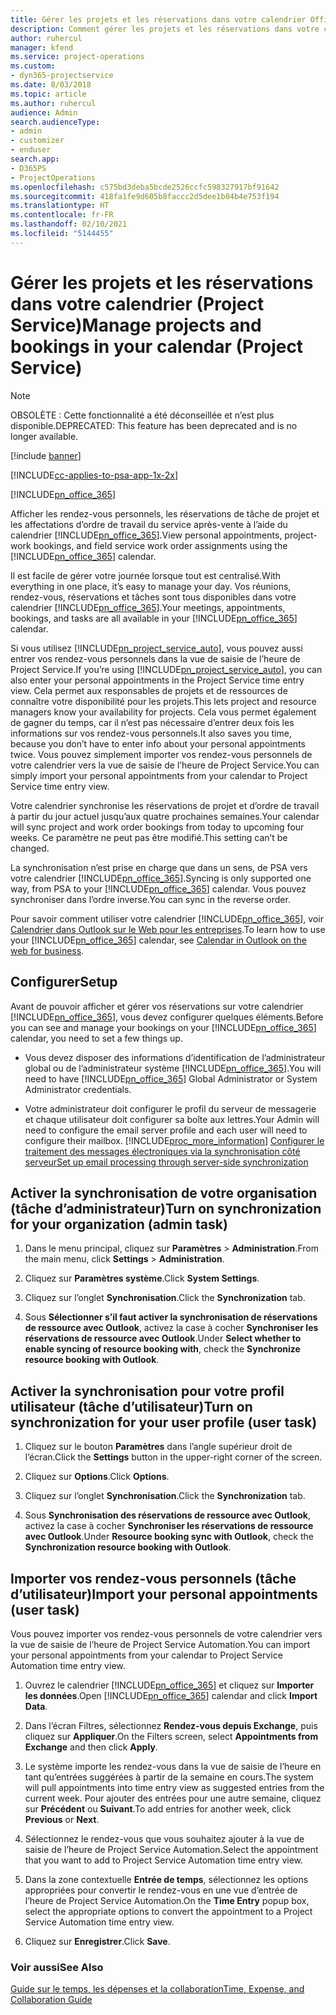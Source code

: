 ```yaml
---
title: Gérer les projets et les réservations dans votre calendrier Office 365
description: Comment gérer les projets et les réservations dans votre calendrier Office 365
author: ruhercul
manager: kfend
ms.service: project-operations
ms.custom:
- dyn365-projectservice
ms.date: 8/03/2018
ms.topic: article
ms.author: ruhercul
audience: Admin
search.audienceType:
- admin
- customizer
- enduser
search.app:
- D365PS
- ProjectOperations
ms.openlocfilehash: c575bd3deba5bcde2526ccfc598327917bf91642
ms.sourcegitcommit: 418fa1fe9d605b8faccc2d5dee1b04b4e753f194
ms.translationtype: HT
ms.contentlocale: fr-FR
ms.lasthandoff: 02/10/2021
ms.locfileid: "5144455"
---
```

# <a name="manage-projects-and-bookings-in-your-calendar-project-service"></a><span data-ttu-id="eca21-103">Gérer les projets et les réservations dans votre calendrier (Project Service)</span><span class="sxs-lookup"><span data-stu-id="eca21-103">Manage projects and bookings in your calendar (Project Service)</span></span>

> [!Note]
> <span data-ttu-id="eca21-104">OBSOLÈTE : Cette fonctionnalité a été déconseillée et n’est plus disponible.</span><span class="sxs-lookup"><span data-stu-id="eca21-104">DEPRECATED: This feature has been deprecated and is no longer available.</span></span>

[!include [banner](../includes/psa-now-project-operations.md)]

[!INCLUDE[cc-applies-to-psa-app-1x-2x](../includes/cc-applies-to-psa-app-1x-2x.md)]

[!INCLUDE[pn_office_365](../includes/pn-office-365.md)] 

<span data-ttu-id="eca21-105">Afficher les rendez-vous personnels, les réservations de tâche de projet et les affectations d’ordre de travail du service après-vente à l’aide du calendrier [!INCLUDE[pn_office_365](../includes/pn-office-365.md)].</span><span class="sxs-lookup"><span data-stu-id="eca21-105">View personal appointments, project-work bookings, and field service work order assignments using the [!INCLUDE[pn_office_365](../includes/pn-office-365.md)] calendar.</span></span>  
  
 <span data-ttu-id="eca21-106">Il est facile de gérer votre journée lorsque tout est centralisé.</span><span class="sxs-lookup"><span data-stu-id="eca21-106">With everything in one place, it’s easy to manage your day.</span></span> <span data-ttu-id="eca21-107">Vos réunions, rendez-vous, réservations et tâches sont tous disponibles dans votre calendrier [!INCLUDE[pn_office_365](../includes/pn-office-365.md)].</span><span class="sxs-lookup"><span data-stu-id="eca21-107">Your meetings, appointments, bookings, and tasks are all available in your [!INCLUDE[pn_office_365](../includes/pn-office-365.md)] calendar.</span></span>  
  
 <span data-ttu-id="eca21-108">Si vous utilisez [!INCLUDE[pn_project_service_auto](../includes/pn-project-service-auto.md)], vous pouvez aussi entrer vos rendez-vous personnels dans la vue de saisie de l’heure de Project Service.</span><span class="sxs-lookup"><span data-stu-id="eca21-108">If you’re using [!INCLUDE[pn_project_service_auto](../includes/pn-project-service-auto.md)], you can also enter your personal appointments in the Project Service time entry view.</span></span> <span data-ttu-id="eca21-109">Cela permet aux responsables de projets et de ressources de connaître votre disponibilité pour les projets.</span><span class="sxs-lookup"><span data-stu-id="eca21-109">This lets project and resource managers know your availability for projects.</span></span> <span data-ttu-id="eca21-110">Cela vous permet également de gagner du temps, car il n’est pas nécessaire d’entrer deux fois les informations sur vos rendez-vous personnels.</span><span class="sxs-lookup"><span data-stu-id="eca21-110">It also saves you time, because you don’t have to enter info about your personal appointments twice.</span></span> <span data-ttu-id="eca21-111">Vous pouvez simplement importer vos rendez-vous personnels de votre calendrier vers la vue de saisie de l’heure de Project Service.</span><span class="sxs-lookup"><span data-stu-id="eca21-111">You can simply import your personal appointments from your calendar to Project Service time entry view.</span></span>  
  
 <span data-ttu-id="eca21-112">Votre calendrier synchronise les réservations de projet et d’ordre de travail à partir du jour actuel jusqu’aux quatre prochaines semaines.</span><span class="sxs-lookup"><span data-stu-id="eca21-112">Your calendar will sync project and work order bookings from today to upcoming four weeks.</span></span> <span data-ttu-id="eca21-113">Ce paramètre ne peut pas être modifié.</span><span class="sxs-lookup"><span data-stu-id="eca21-113">This setting can’t be changed.</span></span>  
  
 <span data-ttu-id="eca21-114">La synchronisation n’est prise en charge que dans un sens, de PSA vers votre calendrier [!INCLUDE[pn_office_365](../includes/pn-office-365.md)].</span><span class="sxs-lookup"><span data-stu-id="eca21-114">Syncing is only supported one way, from PSA to your [!INCLUDE[pn_office_365](../includes/pn-office-365.md)] calendar.</span></span> <span data-ttu-id="eca21-115">Vous pouvez synchroniser dans l’ordre inverse.</span><span class="sxs-lookup"><span data-stu-id="eca21-115">You can sync in the reverse order.</span></span> 
  
 <span data-ttu-id="eca21-116">Pour savoir comment utiliser votre calendrier [!INCLUDE[pn_office_365](../includes/pn-office-365.md)], voir [Calendrier dans Outlook sur le Web pour les entreprises](https://support.office.com/article/Calendar-in-Outlook-on-the-web-for-business-5219c457-d1fe-4c2f-9032-1a816b88e936).</span><span class="sxs-lookup"><span data-stu-id="eca21-116">To learn how to use your [!INCLUDE[pn_office_365](../includes/pn-office-365.md)] calendar, see [Calendar in Outlook on the web for business](https://support.office.com/article/Calendar-in-Outlook-on-the-web-for-business-5219c457-d1fe-4c2f-9032-1a816b88e936).</span></span>  
  
## <a name="setup"></a><span data-ttu-id="eca21-117">Configurer</span><span class="sxs-lookup"><span data-stu-id="eca21-117">Setup</span></span>  
 <span data-ttu-id="eca21-118">Avant de pouvoir afficher et gérer vos réservations sur votre calendrier [!INCLUDE[pn_office_365](../includes/pn-office-365.md)], vous devez configurer quelques éléments.</span><span class="sxs-lookup"><span data-stu-id="eca21-118">Before you can see and manage your bookings on your [!INCLUDE[pn_office_365](../includes/pn-office-365.md)] calendar, you need to set a few things up.</span></span>  
  
- <span data-ttu-id="eca21-119">Vous devez disposer des informations d’identification de l’administrateur global ou de l’administrateur système [!INCLUDE[pn_office_365](../includes/pn-office-365.md)].</span><span class="sxs-lookup"><span data-stu-id="eca21-119">You will need to have [!INCLUDE[pn_office_365](../includes/pn-office-365.md)] Global Administrator or System Administrator credentials.</span></span>  
  
- <span data-ttu-id="eca21-120">Votre administrateur doit configurer le profil du serveur de messagerie et chaque utilisateur doit configurer sa boîte aux lettres.</span><span class="sxs-lookup"><span data-stu-id="eca21-120">Your Admin will need to configure the email server profile and each user will need to configure their mailbox.</span></span> [!INCLUDE[proc_more_information](../includes/proc-more-information.md)] <span data-ttu-id="eca21-121">[Configurer le traitement des messages électroniques via la synchronisation côté serveur](https://docs.microsoft.com/dynamics365/customerengagement/on-premises/admin/set-up-server-side-synchronization-of-email-appointments-contacts-and-tasks)</span><span class="sxs-lookup"><span data-stu-id="eca21-121">[Set up email processing through server-side synchronization](https://docs.microsoft.com/dynamics365/customerengagement/on-premises/admin/set-up-server-side-synchronization-of-email-appointments-contacts-and-tasks)</span></span>  
  
## <a name="turn-on-synchronization-for-your-organization-admin-task"></a><span data-ttu-id="eca21-122">Activer la synchronisation de votre organisation (tâche d’administrateur)</span><span class="sxs-lookup"><span data-stu-id="eca21-122">Turn on synchronization for your organization (admin task)</span></span>  
  
1.  <span data-ttu-id="eca21-123">Dans le menu principal, cliquez sur **Paramètres** > **Administration**.</span><span class="sxs-lookup"><span data-stu-id="eca21-123">From the main menu, click **Settings** > **Administration**.</span></span>  
  
2.  <span data-ttu-id="eca21-124">Cliquez sur **Paramètres système**.</span><span class="sxs-lookup"><span data-stu-id="eca21-124">Click **System Settings**.</span></span>  
  
3.  <span data-ttu-id="eca21-125">Cliquez sur l’onglet **Synchronisation**.</span><span class="sxs-lookup"><span data-stu-id="eca21-125">Click the **Synchronization** tab.</span></span>  
  
4.  <span data-ttu-id="eca21-126">Sous **Sélectionner s’il faut activer la synchronisation de réservations de ressource avec Outlook**, activez la case à cocher **Synchroniser les réservations de ressource avec Outlook**.</span><span class="sxs-lookup"><span data-stu-id="eca21-126">Under **Select whether to enable syncing of resource booking with**, check the **Synchronize resource booking with Outlook**.</span></span>  
  
## <a name="turn-on-synchronization-for-your-user-profile-user-task"></a><span data-ttu-id="eca21-127">Activer la synchronisation pour votre profil utilisateur (tâche d’utilisateur)</span><span class="sxs-lookup"><span data-stu-id="eca21-127">Turn on synchronization for your user profile (user task)</span></span>  
  
1.  <span data-ttu-id="eca21-128">Cliquez sur le bouton **Paramètres** dans l’angle supérieur droit de l’écran.</span><span class="sxs-lookup"><span data-stu-id="eca21-128">Click the **Settings** button in the upper-right corner of the screen.</span></span>  
  
2.  <span data-ttu-id="eca21-129">Cliquez sur **Options**.</span><span class="sxs-lookup"><span data-stu-id="eca21-129">Click **Options**.</span></span>  
  
3.  <span data-ttu-id="eca21-130">Cliquez sur l’onglet **Synchronisation**.</span><span class="sxs-lookup"><span data-stu-id="eca21-130">Click the **Synchronization** tab.</span></span>  
  
4.  <span data-ttu-id="eca21-131">Sous **Synchronisation des réservations de ressource avec Outlook**, activez la case à cocher **Synchroniser les réservations de ressource avec Outlook**.</span><span class="sxs-lookup"><span data-stu-id="eca21-131">Under **Resource booking sync with Outlook**, check the **Synchronization resource booking with Outlook**.</span></span>  
  
## <a name="import-your-personal-appointments-user-task"></a><span data-ttu-id="eca21-132">Importer vos rendez-vous personnels (tâche d’utilisateur)</span><span class="sxs-lookup"><span data-stu-id="eca21-132">Import your personal appointments (user task)</span></span>  
 <span data-ttu-id="eca21-133">Vous pouvez importer vos rendez-vous personnels de votre calendrier vers la vue de saisie de l’heure de Project Service Automation.</span><span class="sxs-lookup"><span data-stu-id="eca21-133">You can import your personal appointments from your calendar to Project Service Automation time entry view.</span></span>  
  
1. <span data-ttu-id="eca21-134">Ouvrez le calendrier [!INCLUDE[pn_office_365](../includes/pn-office-365.md)] et cliquez sur **Importer les données**.</span><span class="sxs-lookup"><span data-stu-id="eca21-134">Open [!INCLUDE[pn_office_365](../includes/pn-office-365.md)] calendar and click **Import Data**.</span></span>  
  
2. <span data-ttu-id="eca21-135">Dans l’écran Filtres, sélectionnez **Rendez-vous depuis Exchange**, puis cliquez sur **Appliquer**.</span><span class="sxs-lookup"><span data-stu-id="eca21-135">On the Filters screen, select **Appointments from Exchange** and then click **Apply**.</span></span>  
  
3. <span data-ttu-id="eca21-136">Le système importe les rendez-vous dans la vue de saisie de l’heure en tant qu’entrées suggérées à partir de la semaine en cours.</span><span class="sxs-lookup"><span data-stu-id="eca21-136">The system will pull appointments into time entry view as suggested entries from the current week.</span></span> <span data-ttu-id="eca21-137">Pour ajouter des entrées pour une autre semaine, cliquez sur **Précédent** ou **Suivant**.</span><span class="sxs-lookup"><span data-stu-id="eca21-137">To add entries for another week, click **Previous** or **Next**.</span></span>  
  
4. <span data-ttu-id="eca21-138">Sélectionnez le rendez-vous que vous souhaitez ajouter à la vue de saisie de l’heure de Project Service Automation.</span><span class="sxs-lookup"><span data-stu-id="eca21-138">Select the appointment that you want to add to Project Service Automation time entry view.</span></span>  
  
5. <span data-ttu-id="eca21-139">Dans la zone contextuelle **Entrée de temps**, sélectionnez les options appropriées pour convertir le rendez-vous en une vue d’entrée de l’heure de Project Service Automation.</span><span class="sxs-lookup"><span data-stu-id="eca21-139">On the **Time Entry** popup box, select the appropriate options to convert the appointment to a Project Service Automation time entry view.</span></span>  
  
6. <span data-ttu-id="eca21-140">Cliquez sur **Enregistrer**.</span><span class="sxs-lookup"><span data-stu-id="eca21-140">Click **Save**.</span></span>  
  
### <a name="see-also"></a><span data-ttu-id="eca21-141">Voir aussi</span><span class="sxs-lookup"><span data-stu-id="eca21-141">See Also</span></span>  
 [<span data-ttu-id="eca21-142">Guide sur le temps, les dépenses et la collaboration</span><span class="sxs-lookup"><span data-stu-id="eca21-142">Time, Expense, and Collaboration Guide</span></span>](../psa/time-expense-collaboration-guide.md)
